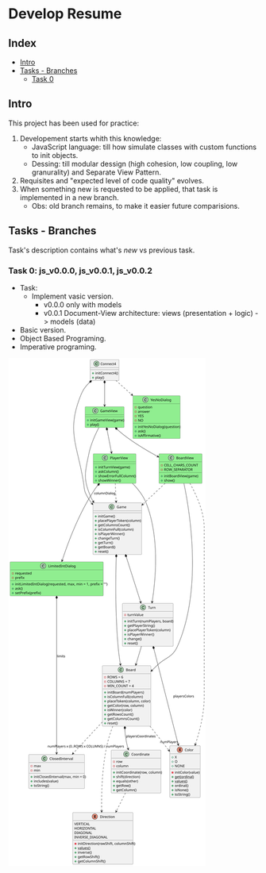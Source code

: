 # Develop Resume

## Index
* [Intro](#intro)
* [Tasks - Branches](#tasks---branches)
    * [Task 0](#task-0-js_v00)

## Intro
This project has been used for practice:

1. Developement starts whith this knowledge:
    - JavaScript language: till how simulate classes with custom functions to init objects.
    - Dessing: till modular dessign (high cohesion, low coupling, low granurality) and Separate View Pattern.
2. Requisites and "expected level of code quality" evolves.
3. When something new is requested to be applied, that task is implemented in a new branch.
    - Obs: old branch remains, to make it easier future comparisions.

## Tasks - Branches
Task's description contains what's <i>new</i> vs previous task.

### Task 0: js_v0.0.0, js_v0.0.1, js_v0.0.2
- Task:
    - Implement vasic version.
        - v0.0.0 only with models
        - v0.0.1 Document-View architecture: views (presentation + logic) -> models (data)
- Basic version.
- Object Based Programing.
- Imperative programing.

![Analysys](../../out/docs/dev-resume/src/analysis/analysis.svg)